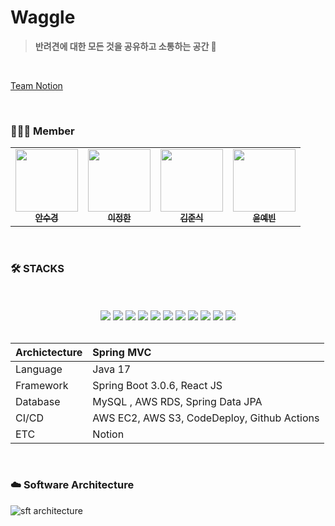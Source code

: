 # Waggle
> **반려견에 대한 모든 것을 공유하고 소통하는 공간 🐾** 

<br>

[Team Notion](https://enchanted-list-750.notion.site/Waggle-0692c520c3f44a76be82aa300c98a75e?pvs=4)

<br>

### 🧑🏻‍💻 Member
<table>
  <tr>
     <td align="center"><a href="https://github.com/suddiyo"><img src="https://github.com/suddiyo.png" width="100px;" alt=""/><br/><sub><b>안수경</b></sub></a><br/></td>
     <td align="center"><a href="https://github.com/Han-Jeong"><img src="https://github.com/Han-Jeong.png" width="100px;" alt=""/><br/><sub><b>이정한</b></sub></a><br/></td>
     <td align="center"><a href="https://github.com/sikkzz"><img src="https://github.com/sikkzz.png" width="100px;" alt=""/><br/><sub><b>김준식</b></sub></a><br/></td>
      <td align="center"><a href="https://github.com/teamWaggle"><img src="https://github.com/teamWaggle.png" width="100px;" alt=""/><br/><sub><b>윤예빈</b></sub></a><br/></td>
  </tr>
</table>
<br>

### 🛠️ STACKS
<br>
<br>
<div align=center>
  <img src="https://img.shields.io/badge/java-007396?style=for-the-badge&logo=java&logoColor=white"> 
  <img src="https://img.shields.io/badge/springboot-6DB33F?style=for-the-badge&logo=springboot&logoColor=white">
  <img src="https://img.shields.io/badge/springsecurilty-6DB33F?style=for-the-badge&logo=springsecurity&logoColor=white">
  <img src="https://img.shields.io/badge/mysql-4479A1?style=for-the-badge&logo=mysql&logoColor=white"> 
  
  <img src="https://img.shields.io/badge/amazonaws-232F3E?style=for-the-badge&logo=amazonaws&logoColor=white">

  <img src="https://img.shields.io/badge/html5-E34F26?style=for-the-badge&logo=html5&logoColor=white">
  <img src="https://img.shields.io/badge/css-1572B6?style=for-the-badge&logo=css3&logoColor=white">
  <img src="https://img.shields.io/badge/javascript-F7DF1E?style=for-the-badge&logo=javascript&logoColor=black">
  <img src="https://img.shields.io/badge/react-61DAFB?style=for-the-badge&logo=react&logoColor=black">
  
  <img src="https://img.shields.io/badge/git-F05032?style=for-the-badge&logo=git&logoColor=white">
  <img src="https://img.shields.io/badge/github-181717?style=for-the-badge&logo=github&logoColor=white">
</div>
<br>

| Archictecture | Spring MVC                                                |
|:--------------|:----------------------------------------------------------|
| Language      | Java 17                                                   |
| Framework     | Spring Boot 3.0.6, React JS                               |
| Database      | MySQL , AWS RDS, Spring Data JPA                          |
| CI/CD         | AWS EC2, AWS S3, CodeDeploy, Github Actions               |
| ETC           | Notion                                                    |

<br>

### ☁️ Software Architecture

![sft architecture](https://github.com/suddiyo/Waggle/assets/69452755/c3e03d65-48f4-4984-bc3e-64ffc30bc900)